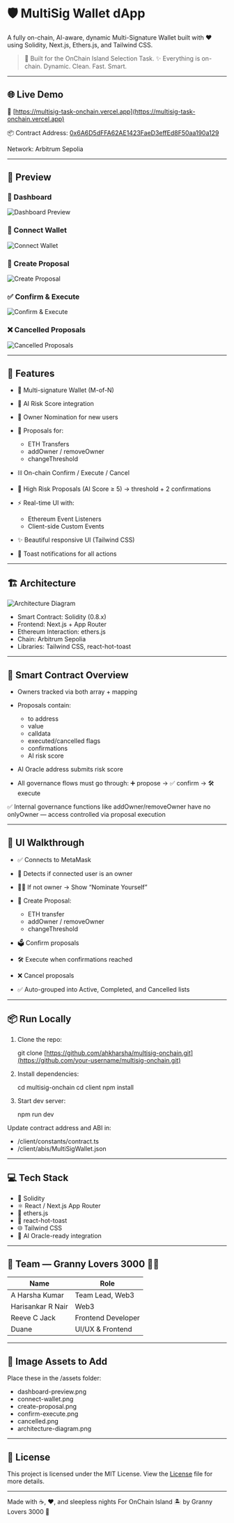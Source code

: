 # 🛡️ MultiSig Wallet dApp

A fully on-chain, AI-aware, dynamic Multi-Signature Wallet built with ❤️ using Solidity, Next.js, Ethers.js, and Tailwind CSS.

> 🔐 Built for the OnChain Island Selection Task.
> ✨ Everything is on-chain. Dynamic. Clean. Fast. Smart.

---

## 🌐 Live Demo

🔗 [https://multisig-task-onchain.vercel.app](https://multisig-task-onchain.vercel.app)

📦 Contract Address:
[0x6A6D5dFFA62AE1423FaeD3effEd8F50aa190a129](https://sepolia.arbiscan.io/address/0x6A6D5dFFA62AE1423FaeD3effEd8F50aa190a129)

Network: Arbitrum Sepolia

---

## 📸 Preview

### 🧠 Dashboard

![Dashboard Preview](assets/dashboard-preview.png)

### 🔐 Connect Wallet

![Connect Wallet](assets/connect-wallet.png)

### 🧾 Create Proposal

![Create Proposal](assets/create-proposal.png)

### ✅ Confirm & Execute

![Confirm & Execute](assets/confirm-execute.png)

### ❌ Cancelled Proposals

![Cancelled Proposals](assets/cancelled.png)

---

## 🚀 Features

* 🔐 Multi-signature Wallet (M-of-N)
* 🧠 AI Risk Score integration
* 👤 Owner Nomination for new users
* 📜 Proposals for:

  * ETH Transfers
  * addOwner / removeOwner
  * changeThreshold
* ⛓️ On-chain Confirm / Execute / Cancel
* 🧠 High Risk Proposals (AI Score ≥ 5) → threshold + 2 confirmations
* ⚡ Real-time UI with:

  * Ethereum Event Listeners
  * Client-side Custom Events
* ✨ Beautiful responsive UI (Tailwind CSS)
* 🔔 Toast notifications for all actions

---

## 🏗️ Architecture

![Architecture Diagram](assets/architecture-diagram.png)

* Smart Contract: Solidity (0.8.x)
* Frontend: Next.js + App Router
* Ethereum Interaction: ethers.js
* Chain: Arbitrum Sepolia
* Libraries: Tailwind CSS, react-hot-toast

---

## 🧠 Smart Contract Overview

* Owners tracked via both array + mapping
* Proposals contain:

  * to address
  * value
  * calldata
  * executed/cancelled flags
  * confirmations
  * AI risk score
* AI Oracle address submits risk score
* All governance flows must go through:
  ➕ propose → ✅ confirm → 🛠️ execute

✅ Internal governance functions like addOwner/removeOwner have no onlyOwner — access controlled via proposal execution

---

## 📱 UI Walkthrough

* ✅ Connects to MetaMask
* 👀 Detects if connected user is an owner
* 🙋‍♂️ If not owner → Show “Nominate Yourself”
* 📜 Create Proposal:

  * ETH transfer
  * addOwner / removeOwner
  * changeThreshold
* 🗳️ Confirm proposals
* 🛠️ Execute when confirmations reached
* ❌ Cancel proposals
* ✅ Auto-grouped into Active, Completed, and Cancelled lists

---

## 📦 Run Locally

1. Clone the repo:

   git clone [https://github.com/ahkharsha/multisig-onchain.git](https://github.com/your-username/multisig-onchain.git)

2. Install dependencies:

   cd multisig-onchain
   cd client
   npm install

4. Start dev server:

   npm run dev

Update contract address and ABI in:

* /client/constants/contract.ts
* /client/abis/MultiSigWallet.json

---

## 💻 Tech Stack

* 🧠 Solidity
* ⚛️ React / Next.js App Router
* 🦄 ethers.js
* 🍞 react-hot-toast
* 🌐 Tailwind CSS
* 🧠 AI Oracle-ready integration

---

## 🧠 Team — Granny Lovers 3000 🧓🚀

| Name              | Role               | 
| ----------------- | ------------------ | 
| A Harsha Kumar    | Team Lead, Web3    |
| Harisankar R Nair | Web3               |
| Reeve C Jack      | Frontend Developer |
| Duane             | UI/UX & Frontend   |

---

## 📸 Image Assets to Add

Place these in the /assets folder:

* dashboard-preview\.png
* connect-wallet.png
* create-proposal.png
* confirm-execute.png
* cancelled.png
* architecture-diagram.png

---

## 📜 License

This project is licensed under the MIT License.
View the [License](https://github.com/ahkharsha/MultiSig-OnChain/blob/main/LICENSE) file for more details.

---

Made with ☕, ❤️, and sleepless nights
For OnChain Island 🏝️ by Granny Lovers 3000 🚀
